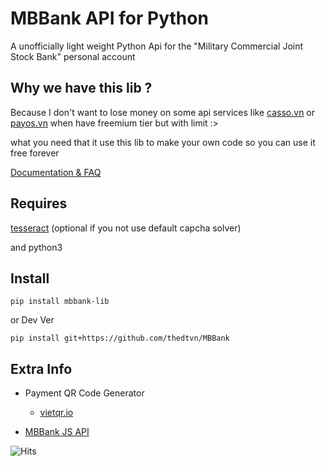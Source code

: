 # MBBank API for Python
A unofficially light weight Python Api for the "Military Commercial Joint Stock Bank" personal account

## Why we  have this lib ?

Because I don't want to lose money on some api services like [casso.vn](https://casso.vn/) or [payos.vn](https://payos.vn/)
when have freemium tier but with limit :>

what you need that it use this lib to make your own code so you can use it free forever

[Documentation & FAQ](http://mbbank.rtfd.io/)

## Requires
   [tesseract](https://github.com/tesseract-ocr/tessdoc/blob/main/Installation.md) (optional if you not use default capcha solver)

   and python3
 
## Install
    pip install mbbank-lib
   or Dev Ver
   
    pip install git+https://github.com/thedtvn/MBBank



## Extra Info
- Payment QR Code Generator
  - [vietqr.io](https://vietqr.io/)

- [MBBank JS API](https://github.com/CookieGMVN/MBBank)

![Hits](https://hits.seeyoufarm.com/api/count/incr/badge.svg?url=https%3A%2F%2Fgithub.com%2Fthedtvn%2FMBBank&count_bg=%2379C83D&title_bg=%23555555&icon=python.svg&icon_color=%23E7E7E7&title=Views+Counter&edge_flat=false)
